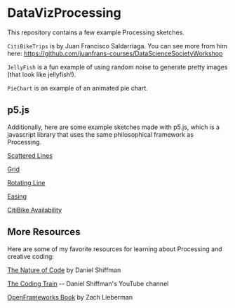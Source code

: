 # DataVizProcessing

This repository contains a few example Processing sketches.

`CitiBikeTrips` is by Juan Francisco Saldarriaga. You can see more from him here: https://github.com/juanfrans-courses/DataScienceSocietyWorkshop

`JellyFish` is a fun example of using random noise to generate pretty images (that look like jellyfish!).

`PieChart` is an example of an animated pie chart.



## p5.js

Additionally, here are some example sketches made with p5.js, which is a javascript library that uses the same philosophical framework as Processing.

[Scattered Lines](https://editor.p5js.org/willgeary/sketches/ByQUyhDnX)

[Grid](https://editor.p5js.org/willgeary/sketches/rJhshoD2Q)

[Rotating Line](https://editor.p5js.org/willgeary/sketches/SkNRuiw27)

[Easing](https://editor.p5js.org/willgeary/sketches/rJAFd8ciz)

[CitiBike Availability](https://editor.p5js.org/willgeary/sketches/r10NB3DhQ)


## More Resources

Here are some of my favorite resources for learning about Processing and creative coding:

[The Nature of Code](https://natureofcode.com/) by Daniel Shiffman

[The Coding Train](https://www.youtube.com/channel/UCvjgXvBlbQiydffZU7m1_aw) -- Daniel Shiffman's YouTube channel

[OpenFrameworks Book](https://openframeworks.cc/ofBook/chapters/foreword.html) by Zach Lieberman

